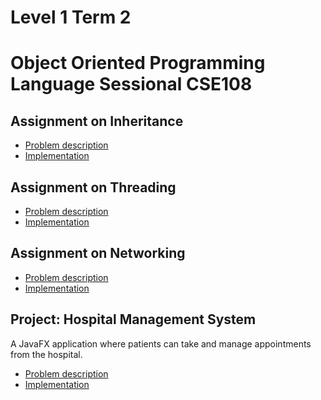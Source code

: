# Level 1 Term 2

# Object Oriented Programming Language Sessional CSE108

## Assignment on Inheritance

- [Problem description](Inheritance/problem.txt)
- [Implementation](Inheritance/1505057/main.cpp)

## Assignment on Threading

- [Problem description](Threading/problem.txt)
- [Implementation](Threading/1505057/Main%20(Repeat).java)

## Assignment on Networking

- [Problem description](Networking/problem.txt)
- [Implementation](Networking/1505057/)


## Project: Hospital Management System
A JavaFX application where patients can take and manage appointments from the hospital.

- [Problem description](JavaFX%20Project/readme)
- [Implementation](Projcet%20-%20Hospital%20Management%20System/)